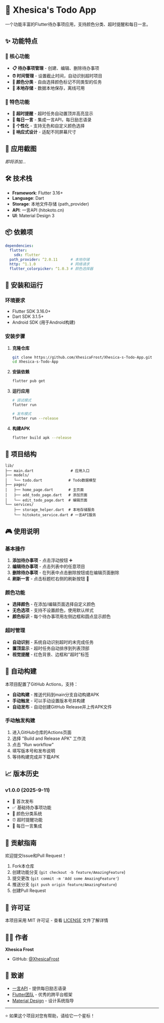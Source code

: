 # 📝 Xhesica's Todo App

一个功能丰富的Flutter待办事项应用，支持颜色分类、超时提醒和每日一言。

## ✨ 功能特点

### 🎯 核心功能
- **📋 待办事项管理** - 创建、编辑、删除待办事项
- **⏰ 时间管理** - 设置截止时间，自动识别超时项目
- **🎨 颜色分类** - 自由选择颜色标记不同类型的任务
- **💾 本地存储** - 数据本地保存，离线可用

### 🌟 特色功能
- **🚨 超时提醒** - 超时任务自动置顶并高亮显示
- **🌸 每日一言** - 集成一言API，每日励志语录
- **🎨 个性化** - 支持无色和自定义颜色选择
- **📱 响应式设计** - 适配不同屏幕尺寸

## 📸 应用截图

*即将添加...*

## 🛠️ 技术栈

- **Framework**: Flutter 3.16+
- **Language**: Dart
- **Storage**: 本地文件存储 (path_provider)
- **API**: 一言API (hitokoto.cn)
- **UI**: Material Design 3

## 📦 依赖项

```yaml
dependencies:
  flutter:
    sdk: flutter
  path_provider: ^2.0.11      # 本地存储
  http: ^1.1.0                # 网络请求
  flutter_colorpicker: ^1.0.3 # 颜色选择器
```

## 🚀 安装和运行

### 环境要求
- Flutter SDK 3.16.0+
- Dart SDK 3.1.5+
- Android SDK (用于Android构建)

### 安装步骤

1. **克隆仓库**
   ```bash
   git clone https://github.com/XhesicaFrost/Xhesica-s-Todo-App.git
   cd Xhesica-s-Todo-App
   ```

2. **安装依赖**
   ```bash
   flutter pub get
   ```

3. **运行应用**
   ```bash
   # 调试模式
   flutter run

   # 发布模式
   flutter run --release
   ```

4. **构建APK**
   ```bash
   flutter build apk --release
   ```

## 📁 项目结构

```
lib/
├── main.dart                 # 应用入口
├── models/
│   └── todo.dart            # Todo数据模型
├── pages/
│   ├── home_page.dart       # 主页面
│   ├── add_todo_page.dart   # 添加页面
│   └── edit_todo_page.dart  # 编辑页面
└── services/
    ├── storage_helper.dart  # 本地存储服务
    └── hitokoto_service.dart # 一言API服务
```

## 🎮 使用说明

### 基本操作
1. **添加待办事项** - 点击浮动按钮 ➕
2. **编辑待办事项** - 点击列表中的任意项目
3. **删除待办事项** - 在列表中点击删除按钮或在编辑页面删除
4. **刷新一言** - 点击标题栏右侧的刷新按钮 🔄

### 颜色功能
- **选择颜色** - 在添加/编辑页面选择自定义颜色
- **无色选项** - 支持不设置颜色，使用默认样式
- **颜色标识** - 每个待办事项用左侧边框和圆点显示颜色

### 超时管理
- **自动识别** - 系统自动识别超时的未完成任务
- **置顶显示** - 超时任务自动排序到列表顶部
- **视觉提醒** - 红色背景、边框和"超时"标签

## 🔄 自动构建

本项目配置了GitHub Actions，支持：

- **自动构建** - 推送代码到main分支自动构建APK
- **手动触发** - 可以手动设置版本号并构建
- **自动发布** - 自动创建GitHub Release并上传APK文件

### 手动触发构建
1. 进入GitHub仓库的Actions页面
2. 选择 "Build and Release APK" 工作流
3. 点击 "Run workflow"
4. 填写版本号和发布说明
5. 等待构建完成并下载APK

## 📈 版本历史

### v1.0.0 (2025-9-11)
- 🎉 首次发布
- ✅ 基础待办事项功能
- 🎨 颜色分类系统
- ⏰ 超时提醒功能
- 🌸 每日一言集成

## 🤝 贡献指南

欢迎提交Issue和Pull Request！

1. Fork本仓库
2. 创建功能分支 (`git checkout -b feature/AmazingFeature`)
3. 提交更改 (`git commit -m 'Add some AmazingFeature'`)
4. 推送分支 (`git push origin feature/AmazingFeature`)
5. 创建Pull Request

## 📄 许可证

本项目采用 MIT 许可证 - 查看 [LICENSE](LICENSE) 文件了解详情

## 👩‍💻 作者

**Xhesica Frost**
- GitHub: [@XhesicaFrost](https://github.com/XhesicaFrost)

## 🙏 致谢

- [一言API](https://hitokoto.cn/) - 提供每日励志语录
- [Flutter团队](https://flutter.dev/) - 优秀的跨平台框架
- [Material Design](https://material.io/) - 设计系统指导

---

⭐ 如果这个项目对您有帮助，请给它一个星标！